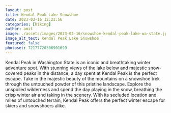 ```yaml
---
layout: post
title: Kendal Peak Lake Snowshoe
date: 2023-03-16 12:23:56
categories: [hiking]
author: amit
image: ./assets/images/2023-03-16/snowshoe-kendal-peak-lake-wa-state.jpg
image_alt_text: Kendal Peak Lake Snowshoe
featured: false
photoset: 72177720306901699
---
```



Kendal Peak in Washington State is an iconic and breathtaking winter adventure spot. With stunning views of the lake below and majestic snow-covered peaks in the distance, a day spent at Kendal Peak is the perfect escape. Take in the majestic beauty of the mountains on a snowshoe trek through the untouched powder of this pristine landscape. Explore the unspoiled wilderness and spend the day playing in the snow, breathing the crisp winter air and taking in the scenery. With its secluded location and miles of untouched terrain, Kendal Peak offers the perfect winter escape for skiers and snowshoers alike.


  
